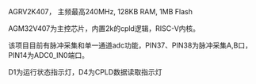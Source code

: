 AGRV2K407， 主频最高240MHz, 128KB RAM, 1MB Flash

AGM32V407为主控芯片，内置2k的cpld逻辑，RISC-V内核。

该项目目前有脉冲采集和单一通道adc功能，PIN37、PIN38为脉冲采集A,B口，PIN14为ADC0_IN0端口。

D1为运行状态指示灯，D4为CPLD数据读取指示灯
